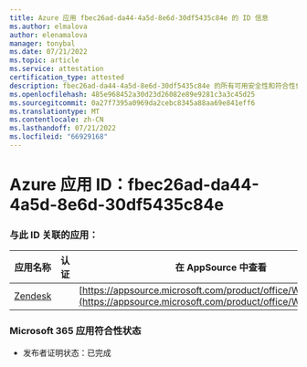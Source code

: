 ```yaml
---
title: Azure 应用 fbec26ad-da44-4a5d-8e6d-30df5435c84e 的 ID 信息
ms.author: elmalova
author: elenamalova
manager: tonybal
ms.date: 07/21/2022
ms.topic: article
ms.service: attestation
certification_type: attested
description: fbec26ad-da44-4a5d-8e6d-30df5435c84e 的所有可用安全性和符合性信息。
ms.openlocfilehash: 485e968452a30d23d26082e89e9281c3a3c45d25
ms.sourcegitcommit: 0a27f7395a0969da2cebc8345a88aa69e841eff6
ms.translationtype: MT
ms.contentlocale: zh-CN
ms.lasthandoff: 07/21/2022
ms.locfileid: "66929168"
---
```

# <a name="azure-app-id-fbec26ad-da44-4a5d-8e6d-30df5435c84e"></a>Azure 应用 ID：fbec26ad-da44-4a5d-8e6d-30df5435c84e


### <a name="apps-associated-with-this-id"></a>与此 ID 关联的应用：
| **应用名称** | **认证** | **在 AppSource 中查看** |
|--------------|---------------|-----------------------|
| [Zendesk](../forward/WA200003782.md) |  | [https://appsource.microsoft.com/product/office/WA200003782](https://appsource.microsoft.com/product/office/WA200003782) |

### <a name="microsoft-365-app-compliance-status"></a>Microsoft 365 应用符合性状态
- 发布者证明状态：已完成
